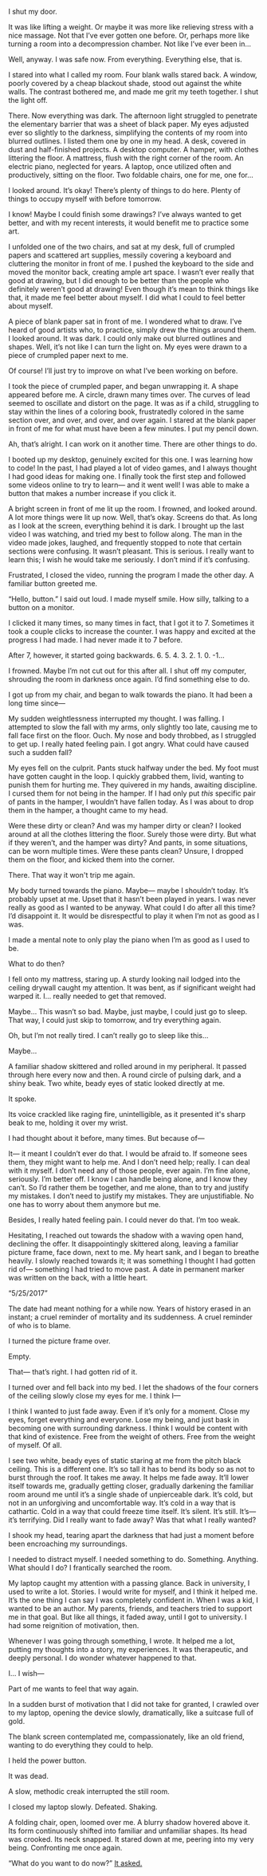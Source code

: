 I shut my door.

It was like lifting a weight. Or maybe it was more like relieving stress with a nice massage. Not that I’ve ever gotten one before. Or, perhaps more like turning a room into a decompression chamber. Not like I’ve ever been in…

Well, anyway. I was safe now. From everything. Everything else, that is.

I stared into what I called my room. Four blank walls stared back. A window, poorly covered by a cheap blackout shade, stood out against the white walls. The contrast bothered me, and made me grit my teeth together. I shut the light off.

There. Now everything was dark. The afternoon light struggled to penetrate the elementary barrier that was a sheet of black paper. My eyes adjusted ever so slightly to the darkness, simplifying the contents of my room into blurred outlines. I listed them one by one in my head. A desk, covered in dust and half-finished projects. A desktop computer. A hamper, with clothes littering the floor. A mattress, flush with the right corner of the room. An electric piano, neglected for years. A laptop, once utilized often and productively, sitting on the floor. Two foldable chairs, one for me, one for…

I looked around. It’s okay! There’s plenty of things to do here. Plenty of things to occupy myself with before tomorrow.

I know! Maybe I could finish some drawings? I’ve always wanted to get better, and with my recent interests, it would benefit me to practice some art.

I unfolded one of the two chairs, and sat at my desk, full of crumpled papers and scattered art supplies, messily covering a keyboard and cluttering the monitor in front of me. I pushed the keyboard to the side and moved the monitor back, creating ample art space. I wasn’t ever really that good at drawing, but I did enough to be better than the people who definitely weren’t good at drawing! Even though it’s mean to think things like that, it made me feel better about myself. I did what I could to feel better about myself.

A piece of blank paper sat in front of me. I wondered what to draw. I’ve heard of good artists who, to practice, simply drew the things around them. I looked around. It was dark. I could only make out blurred outlines and shapes. Well, it’s not like I can turn the light on. My eyes were drawn to a piece of crumpled paper next to me.

Of course! I’ll just try to improve on what I’ve been working on before.

I took the piece of crumpled paper, and began unwrapping it. A shape appeared before me. A circle, drawn many times over. The curves of lead seemed to oscillate and distort on the page. It was as if a child, struggling to stay within the lines of a coloring book, frustratedly colored in the same section over, and over, and over, and over again. I stared at the blank paper in front of me for what must have been a few minutes. I put my pencil down.

Ah, that’s alright. I can work on it another time. There are other things to do.

I booted up my desktop, genuinely excited for this one. I was learning how to code! In the past, I had played a lot of video games, and I always thought I had good ideas for making one. I finally took the first step and followed some videos online to try to learn— and it went well! I was able to make a button that makes a number increase if you click it.

A bright screen in front of me lit up the room. I frowned, and looked around. A lot more things were lit up now. Well, that’s okay. Screens do that. As long as I look at the screen, everything behind it is dark. I brought up the last video I was watching, and tried my best to follow along. The man in the video made jokes, laughed, and frequently stopped to note that certain sections were confusing. It wasn’t pleasant. This is serious. I really want to learn this; I wish he would take me seriously. I don’t mind if it’s confusing.

Frustrated, I closed the video, running the program I made the other day. A familiar button greeted me.

“Hello, button.” I said out loud. I made myself smile. How silly, talking to a button on a monitor.

I clicked it many times, so many times in fact, that I got it to 7. Sometimes it took a couple clicks to increase the counter. I was happy and excited at the progress I had made. I had never made it to 7 before.

After 7, however, it started going backwards. 6. 5. 4. 3. 2. 1. 0. -1…

I frowned. Maybe I’m not cut out for this after all. I shut off my computer, shrouding the room in darkness once again. I’d find something else to do.

I got up from my chair, and began to walk towards the piano. It had been a long time since—

My sudden weightlessness interrupted my thought. I was falling. I attempted to slow the fall with my arms, only slightly too late, causing me to fall face first on the floor. Ouch. My nose and body throbbed, as I struggled to get up. I really hated feeling pain. I got angry. What could have caused such a sudden fall?

My eyes fell on the culprit. Pants stuck halfway under the bed. My foot must have gotten caught in the loop. I quickly grabbed them, livid, wanting to punish them for hurting me. They quivered in my hands, awaiting discipline. I cursed them for not being in the hamper. If I had only put *this* specific pair of pants in the hamper, I wouldn’t have fallen today. As I was about to drop them in the hamper, a thought came to my head.

Were these dirty or clean? And was my hamper dirty or clean? I looked around at all the clothes littering the floor. Surely those were dirty. But what if they weren’t, and the hamper was dirty? And pants, in some situations, can be worn multiple times. Were these pants clean? Unsure, I dropped them on the floor, and kicked them into the corner.

There. That way it won't trip me again.

My body turned towards the piano. Maybe— maybe I shouldn’t today. It’s probably upset at me. Upset that it hasn’t been played in years. I was never really as good as I wanted to be anyway. What could I do after all this time? I’d disappoint it. It would be disrespectful to play it when I’m not as good as I was.

I made a mental note to only play the piano when I’m as good as I used to be.

What to do then?

I fell onto my mattress, staring up. A sturdy looking nail lodged into the ceiling drywall caught my attention. It was bent, as if significant weight had warped it. I… really needed to get that removed.

Maybe… This wasn’t so bad. Maybe, just maybe, I could just go to sleep. That way, I could just skip to tomorrow, and try everything again.

Oh, but I’m not really tired. I can’t really go to sleep like this…

Maybe…

A familiar shadow skittered and rolled around in my peripheral. It passed through here every now and then. A round circle of pulsing dark, and a shiny beak. Two white, beady eyes of static looked directly at me.

It spoke.

Its voice crackled like raging fire, unintelligible, as it presented it's sharp beak to me, holding it over my wrist.

I had thought about it before, many times. But because of—

It— it meant I couldn’t ever do that. I would be afraid to. If someone sees them, they might want to help me. And I don’t need help; really. I can deal with it myself. I don’t need any of those people, ever again. I’m fine alone, seriously. I’m better off. I know I can handle being alone, and I know they can’t. So I’d rather them be together, and me alone, than to try and justify my mistakes. I don’t need to justify my mistakes. They are unjustifiable. No one has to worry about them anymore but me.

Besides, I really hated feeling pain. I could never do that. I’m too weak.

Hesitating, I reached out towards the shadow with a waving open hand, declining the offer. It disappointingly skittered along, leaving a familiar picture frame, face down, next to me. My heart sank, and I began to breathe heavily. I slowly reached towards it; it was something I thought I had gotten rid of— something I had tried to move past. A date in permanent marker was written on the back, with a little heart.

“5/25/2017”

The date had meant nothing for a while now. Years of history erased in an instant; a cruel reminder of mortality and its suddenness. A cruel reminder of who is to blame.

I turned the picture frame over.

Empty.

That— that’s right. I had gotten rid of it.

I turned over and fell back into my bed. I let the shadows of the four corners of the ceiling slowly close my eyes for me. I think I—

I think I wanted to just fade away. Even if it’s only for a moment. Close my eyes, forget everything and everyone. Lose my being, and just bask in becoming one with surrounding darkness. I think I would be content with that kind of existence. Free from the weight of others. Free from the weight of myself. Of all.

I see two white, beady eyes of static staring at me from the pitch black ceiling. This is a different one. It’s so tall it has to bend its body so as not to burst through the roof. It takes me away. It helps me fade away. It’ll lower itself towards me, gradually getting closer, gradually darkening the familiar room around me until it’s a single shade of unpierceable dark. It’s cold, but not in an unforgiving and uncomfortable way. It’s cold in a way that is cathartic. Cold in a way that could freeze time itself. It’s silent. It’s still. It’s— it’s terrifying. Did I really want to fade away? Was that what I really wanted?

I shook my head, tearing apart the darkness that had just a moment before been encroaching my surroundings.

I needed to distract myself. I needed something to do. Something. Anything. What should I do? I frantically searched the room.

My laptop caught my attention with a passing glance. Back in university, I used to write a lot. Stories. I would write for myself, and I think it helped me. It’s the one thing I can say I was completely confident in. When I was a kid, I wanted to be an author. My parents, friends, and teachers tried to support me in that goal. But like all things, it faded away, until I got to university. I had some reignition of motivation, then.

Whenever I was going through something, I wrote. It helped me a lot, putting my thoughts into a story, my experiences. It was therapeutic, and deeply personal. I do wonder whatever happened to that.

I… I wish—

Part of me wants to feel that way again.

In a sudden burst of motivation that I did not take for granted, I crawled over to my laptop, opening the device slowly, dramatically, like a suitcase full of gold.

The blank screen contemplated me, compassionately, like an old friend, wanting to do everything they could to help.

I held the power button.

It was dead.

A slow, methodic creak interrupted the still room.

I closed my laptop slowly. Defeated. Shaking.

A folding chair, open, loomed over me. A blurry shadow hovered above it. Its form continuously shifted into familiar and unfamiliar shapes. Its head was crooked. Its neck snapped. It stared down at me, peering into my very being. Confronting me once again.

“What do you want to do now?” [It asked.](https://www.reddit.com/r/DetectiveWaffWrites/)